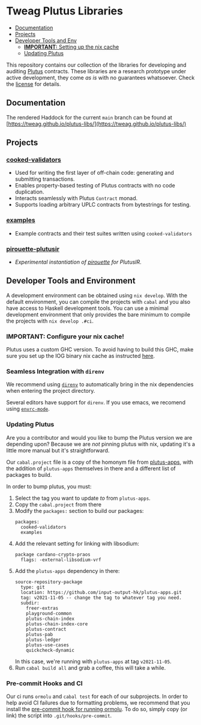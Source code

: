 # Tweag Plutus Libraries

* [Documentation](#documentation)
* [Projects](#projects)
* [Developer Tools and Env](#developer-tools-and-environment)
  - [__IMPORTANT:__ Setting up the nix cache](#important-configure-your-nix-cache)
  - [Updating Plutus](#updating-plutus)

This repository contains our collection of the libraries for developing and auditing [Plutus](https://github.com/input-output-hk/plutus) contracts.
These libraries are a research prototype under active development, they come
_as is_ with no guarantees whatsoever. Check the [license](LICENSE) for details.

## Documentation

The rendered Haddock for the current `main` branch can be found at [https://tweag.github.io/plutus-libs/](https://tweag.github.io/plutus-libs/)

## Projects

### [cooked-validators](cooked-validators)

- Used for writing the first layer of off-chain code: generating and submitting transactions.
- Enables property-based testing of Plutus contracts with no code duplication.
- Interacts seamlessly with Plutus `Contract` monad.
- Supports loading arbitrary UPLC contracts from bytestrings for testing.

### [examples](examples)

- Example contracts and their test suites written using `cooked-validators`

### [pirouette-plutusir](pirouette-plutusir)

- _Experimental instantiation of [pirouette](https://github.com/tweag/pirouette) for PlutusIR_.

## Developer Tools and Environment

A development environment can be obtained using `nix develop`.
With the default environment, you can compile the projects
with `cabal` and you also have access to Haskell development tools.
You can use a minimal development environment that only provides
the bare minimum to compile the projects with `nix develop .#ci`.

### __IMPORTANT:__ Configure your nix cache!

Plutus uses a custom GHC version. To avoid having to build this GHC, make sure you
set up the IOG binary nix cache as instructed [here](https://input-output-hk.github.io/haskell.nix/tutorials/getting-started.html#setting-up-the-binary-cache).

### Seamless Integration with `direnv`

We recommend using [`direnv`](https://github.com/nix-community/nix-direnv#integrating-with-a-existing-flake)
to automatically bring in the nix dependencies when entering the project directory.

Several editors have support for `direnv`. If you use emacs, we recomend using [`envrc-mode`](https://github.com/purcell/envrc).

### Updating Plutus

Are you a contributor and would you like to bump the Plutus version we
are depending upon? Because we are _not_ pinning plutus with nix,
updating it's a little more manual but it's straightforward.

Our `cabal.project` file is a copy of the homonym file from
[plutus-apps](https://github.com/input-output-hk/plutus-apps/blob/main/cabal.project),
with the addition of `plutus-apps` themselves in there and a different list
of packages to build.

In order to bump plutus, you must:

1. Select the tag you want to update _to_ from `plutus-apps`.
2. Copy the `cabal.project` from there
3. Modify the `packages:` section to build our packages:
    ```
    packages:
      cooked-validators
      examples
    ```
4. Add the relevant setting for linking with libsodium:
    ```
    package cardano-crypto-praos
      flags: -external-libsodium-vrf
    ```
5. Add the `plutus-apps` dependency in there:
    ```
    source-repository-package
      type: git
      location: https://github.com/input-output-hk/plutus-apps.git
      tag: v2021-11-05 -- change the tag to whatever tag you need.
      subdir:
        freer-extras
        playground-common
        plutus-chain-index
        plutus-chain-index-core
        plutus-contract
        plutus-pab
        plutus-ledger
        plutus-use-cases
        quickcheck-dynamic
    ```
   In this case, we're running with `plutus-apps` at tag `v2021-11-05`.
6. Run `cabal build all` and grab a coffee, this will take a while.

### Pre-commit Hooks and CI

Our ci runs `ormolu` and `cabal test` for each of our subprojects.
In order to help avoid CI failures due to formatting problems, we recommend
that you install the [pre-commit hook for running ormolu](ci/ormolu-pre-commit-hook.sh).
To do so, simply copy (or link) the script into `.git/hooks/pre-commit`.
